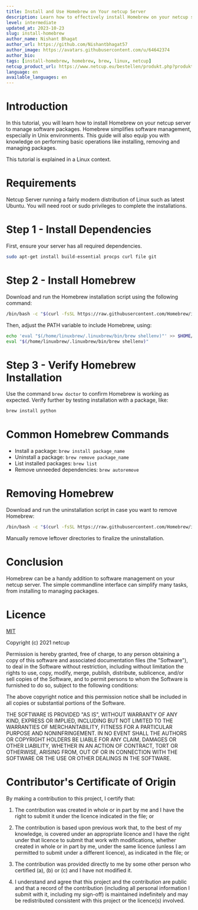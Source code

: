 ```yaml
---
title: Install and Use Homebrew on Your netcup Server
description: Learn how to effectively install Homebrew on your netcup server and carry out basic functions like installing, removing and managing packages.
level: intermediate
updated_at: 2023-10-23
slug: install-homebrew
author_name: Nishant Bhagat
author_url: https://github.com/Nishantbhagat57
author_image: https://avatars.githubusercontent.com/u/64642374
author_bio:
tags: [install-homebrew, homebrew, brew, linux, netcup]
netcup_product_url: https://www.netcup.eu/bestellen/produkt.php?produkt=2902
language: en
available_languages: en
---
```


# Introduction
In this tutorial, you will learn how to install Homebrew on your netcup server to manage software packages. Homebrew simplifies software management, especially in Unix environments. This guide will also equip you with knowledge on performing basic operations like installing, removing and managing packages.

This tutorial is explained in a Linux context.

# Requirements
Netcup Server running a fairly modern distribution of Linux such as latest Ubuntu. You will need root or sudo privileges to complete the installations.

# Step 1 - Install Dependencies
First, ensure your server has all required dependencies.

```bash
sudo apt-get install build-essential procps curl file git
```

# Step 2 - Install Homebrew
Download and run the Homebrew installation script using the following command:

```bash
/bin/bash -c "$(curl -fsSL https://raw.githubusercontent.com/Homebrew/install/HEAD/install.sh)"
```

Then, adjust the PATH variable to include Homebrew, using:

```bash
echo 'eval "$(/home/linuxbrew/.linuxbrew/bin/brew shellenv)"' >> $HOME/.bash_profile
eval "$(/home/linuxbrew/.linuxbrew/bin/brew shellenv)"
```

# Step 3 - Verify Homebrew Installation
Use the command `brew doctor` to confirm Homebrew is working as expected. Verify further by testing installation with a package, like:

```bash
brew install python
```

# Common Homebrew Commands
- Install a package: `brew install package_name`
- Uninstall a package: `brew remove package_name`
- List installed packages: `brew list`
- Remove unneeded dependencies: `brew autoremove`

# Removing Homebrew
Download and run the uninstallation script in case you want to remove Homebrew:

```bash
/bin/bash -c "$(curl -fsSL https://raw.githubusercontent.com/Homebrew/install/HEAD/uninstall.sh)"
```

Manually remove leftover directories to finalize the uninstallation.

# Conclusion
Homebrew can be a handy addition to software management on your netcup server. The simple commandline interface can simplify many tasks, from installing to managing packages.


# Licence

[MIT](https://github.com/netcup-community/community-tutorials/blob/main/LICENSE)

Copyright (c) 2021 netcup

Permission is hereby granted, free of charge, to any person obtaining a copy of this software and associated documentation files (the "Software"), to deal in the Software without restriction, including without limitation the rights to use, copy, modify, merge, publish, distribute, sublicence, and/or sell copies of the Software, and to permit persons to whom the Software is furnished to do so, subject to the following conditions:

The above copyright notice and this permission notice shall be included in all copies or substantial portions of the Software.

THE SOFTWARE IS PROVIDED "AS IS", WITHOUT WARRANTY OF ANY KIND, EXPRESS OR IMPLIED, INCLUDING BUT NOT LIMITED TO THE WARRANTIES OF MERCHANTABILITY, FITNESS FOR A PARTICULAR PURPOSE AND NONINFRINGEMENT. IN NO EVENT SHALL THE AUTHORS OR COPYRIGHT HOLDERS BE LIABLE FOR ANY CLAIM, DAMAGES OR OTHER LIABILITY, WHETHER IN AN ACTION OF CONTRACT, TORT OR OTHERWISE, ARISING FROM, OUT OF OR IN CONNECTION WITH THE SOFTWARE OR THE USE OR OTHER DEALINGS IN THE SOFTWARE.

# Contributor's Certificate of Origin
By making a contribution to this project, I certify that:

 1) The contribution was created in whole or in part by me and I have the right to submit it under the licence indicated in the file; or

 2) The contribution is based upon previous work that, to the best of my knowledge, is covered under an appropriate licence and I have the right under that licence to submit that work with modifications, whether created in whole or in part by me, under the same licence (unless I am permitted to submit under a different licence), as indicated in the file; or

 3) The contribution was provided directly to me by some other person who certified (a), (b) or (c) and I have not modified it.

 4) I understand and agree that this project and the contribution are public and that a record of the contribution (including all personal information I submit with it, including my sign-off) is maintained indefinitely and may be redistributed consistent with this project or the licence(s) involved.

